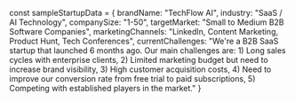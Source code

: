 const sampleStartupData = {
brandName: "TechFlow AI",
industry: "SaaS / AI Technology",
companySize: "1-50",
targetMarket: "Small to Medium B2B Software Companies",
marketingChannels: "LinkedIn, Content Marketing, Product Hunt, Tech Conferences",
currentChallenges: "We're a B2B SaaS startup that launched 6 months ago. Our main challenges are: 1) Long sales cycles with enterprise clients, 2) Limited marketing budget but need to increase brand visibility, 3) High customer acquisition costs, 4) Need to improve our conversion rate from free trial to paid subscriptions, 5) Competing with established players in the market."
}

